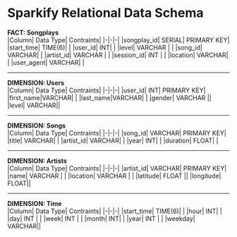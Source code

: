 
# Sparkify Relational Data Schema
**FACT: Songplays**  
|Column| Data Type| Contraints|
|-|-|-|
|songplay_id| SERIAL| PRIMARY KEY|
|start_time| TIME(6)| |
|user_id| INT| |
|level| VARCHAR | |
|song_id| VARCHAR| |
|artist_id| VARCHAR | |
|session_id| INT | |
|location| VARCHAR| |
|user_agent| VARCHAR| |  

---

**DIMENSION: Users**  
|Column| Data Type| Contraints|
|-|-|-|
|user_id| INT| PRIMARY KEY|
|first_name|VARCHAR| |
|last_name|VARCHAR| |
|gender| VARCHAR ||
|level| VARCHAR||

---

**DIMENSION: Songs**  
|Column| Data Type| Contraints|
|-|-|-|
|song_id| VARCHAR| PRIMARY KEY|
|title| VARCHAR| |
|artist_id| VARCHAR| |
|year| INT| |
|duration| FLOAT| |

---

**DIMENSION: Artists**  
|Column| Data Type| Contraints|
|-|-|-|
|artist_id| VARCHAR| PRIMARY KEY|
|name| VARCHAR | |
|location| VARCHAR | |
|latitude| FLOAT ||
|longitude| FLOAT||

---

**DIMENSION: Time**  
|Column| Data Type| Contraints|
|-|-|-|
|start_time| TIME(6)| |
|hour| INT| |
|day| INT | |
|week| INT | |
|month| INT| |
|year| INT | |
|weekday| VARCHAR||
